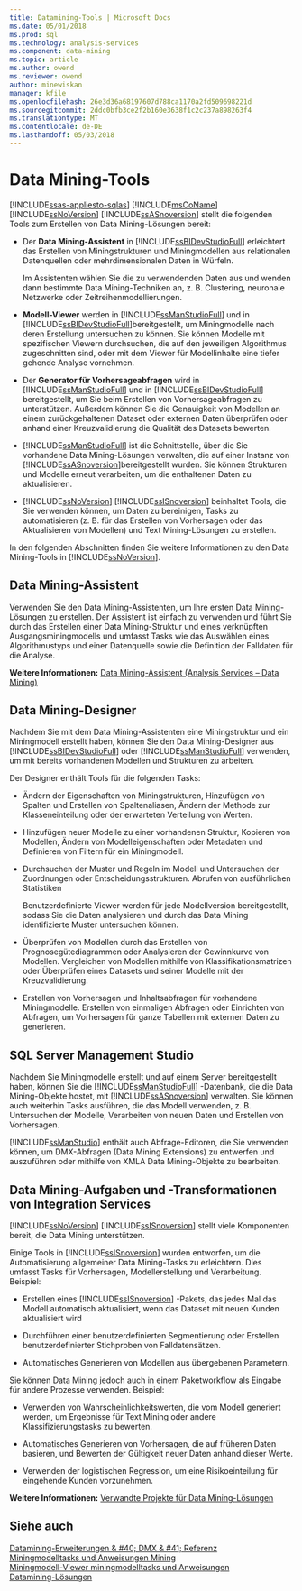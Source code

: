 ```yaml
---
title: Datamining-Tools | Microsoft Docs
ms.date: 05/01/2018
ms.prod: sql
ms.technology: analysis-services
ms.component: data-mining
ms.topic: article
ms.author: owend
ms.reviewer: owend
author: minewiskan
manager: kfile
ms.openlocfilehash: 26e3d36a68197607d788ca1170a2fd509698221d
ms.sourcegitcommit: 2ddc0bfb3ce2f2b160e3638f1c2c237a898263f4
ms.translationtype: MT
ms.contentlocale: de-DE
ms.lasthandoff: 05/03/2018
---
```

# <a name="data-mining-tools"></a>Data Mining-Tools
[!INCLUDE[ssas-appliesto-sqlas](../../includes/ssas-appliesto-sqlas.md)]
  [!INCLUDE[msCoName](../../includes/msconame-md.md)] [!INCLUDE[ssNoVersion](../../includes/ssnoversion-md.md)] [!INCLUDE[ssASnoversion](../../includes/ssasnoversion-md.md)] stellt die folgenden Tools zum Erstellen von Data Mining-Lösungen bereit:  
  
-   Der **Data Mining-Assistent** in [!INCLUDE[ssBIDevStudioFull](../../includes/ssbidevstudiofull-md.md)] erleichtert das Erstellen von Miningstrukturen und Miningmodellen aus relationalen Datenquellen oder mehrdimensionalen Daten in Würfeln.  
  
     Im Assistenten wählen Sie die zu verwendenden Daten aus und wenden dann bestimmte Data Mining-Techniken an, z. B. Clustering, neuronale Netzwerke oder Zeitreihenmodellierungen.  
  
-   **Modell-Viewer** werden in [!INCLUDE[ssManStudioFull](../../includes/ssmanstudiofull-md.md)] und in [!INCLUDE[ssBIDevStudioFull](../../includes/ssbidevstudiofull-md.md)]bereitgestellt, um Miningmodelle nach deren Erstellung untersuchen zu können.  Sie können Modelle mit spezifischen Viewern durchsuchen, die auf den jeweiligen Algorithmus zugeschnitten sind, oder mit dem Viewer für Modellinhalte eine tiefer gehende Analyse vornehmen.  
  
-   Der **Generator für Vorhersageabfragen** wird in [!INCLUDE[ssManStudioFull](../../includes/ssmanstudiofull-md.md)] und in [!INCLUDE[ssBIDevStudioFull](../../includes/ssbidevstudiofull-md.md)] bereitgestellt, um Sie beim Erstellen von Vorhersageabfragen zu unterstützen. Außerdem können Sie die Genauigkeit von Modellen an einem zurückgehaltenen Dataset oder externen Daten überprüfen oder anhand einer Kreuzvalidierung die Qualität des Datasets bewerten.  
  
-   [!INCLUDE[ssManStudioFull](../../includes/ssmanstudiofull-md.md)] ist die Schnittstelle, über die Sie vorhandene Data Mining-Lösungen verwalten, die auf einer Instanz von [!INCLUDE[ssASnoversion](../../includes/ssasnoversion-md.md)]bereitgestellt wurden. Sie können Strukturen und Modelle erneut verarbeiten, um die enthaltenen Daten zu aktualisieren.  
  
-   [!INCLUDE[ssNoVersion](../../includes/ssnoversion-md.md)] [!INCLUDE[ssISnoversion](../../includes/ssisnoversion-md.md)] beinhaltet Tools, die Sie verwenden können, um Daten zu bereinigen, Tasks zu automatisieren (z. B. für das Erstellen von Vorhersagen oder das Aktualisieren von Modellen) und Text Mining-Lösungen zu erstellen.  
  
 In den folgenden Abschnitten finden Sie weitere Informationen zu den Data Mining-Tools in [!INCLUDE[ssNoVersion](../../includes/ssnoversion-md.md)].  
  
## <a name="data-mining-wizard"></a>Data Mining-Assistent  
 Verwenden Sie den Data Mining-Assistenten, um Ihre ersten Data Mining-Lösungen zu erstellen. Der Assistent ist einfach zu verwenden und führt Sie durch das Erstellen einer Data Mining-Struktur und eines verknüpften Ausgangsminingmodells und umfasst Tasks wie das Auswählen eines Algorithmustyps und einer Datenquelle sowie die Definition der Falldaten für die Analyse.  
  
 **Weitere Informationen:** [Data Mining-Assistent &#40;Analysis Services – Data Mining&#41;](../../analysis-services/data-mining/data-mining-wizard-analysis-services-data-mining.md)  
  
## <a name="data-mining-designer"></a>Data Mining-Designer  
 Nachdem Sie mit dem Data Mining-Assistenten eine Miningstruktur und ein Miningmodell erstellt haben, können Sie den Data Mining-Designer aus [!INCLUDE[ssBIDevStudioFull](../../includes/ssbidevstudiofull-md.md)] oder [!INCLUDE[ssManStudioFull](../../includes/ssmanstudiofull-md.md)] verwenden, um mit bereits vorhandenen Modellen und Strukturen zu arbeiten.  
  
 Der Designer enthält Tools für die folgenden Tasks:  
  
-   Ändern der Eigenschaften von Miningstrukturen, Hinzufügen von Spalten und Erstellen von Spaltenaliasen, Ändern der Methode zur Klasseneinteilung oder der erwarteten Verteilung von Werten.  
  
-   Hinzufügen neuer Modelle zu einer vorhandenen Struktur, Kopieren von Modellen, Ändern von Modelleigenschaften oder Metadaten und Definieren von Filtern für ein Miningmodell.  
  
-   Durchsuchen der Muster und Regeln im Modell und Untersuchen der Zuordnungen oder Entscheidungsstrukturen. Abrufen von ausführlichen Statistiken  
  
     Benutzerdefinierte Viewer werden für jede Modellversion bereitgestellt, sodass Sie die Daten analysieren und durch das Data Mining identifizierte Muster untersuchen können.  
  
-   Überprüfen von Modellen durch das Erstellen von Prognosegütediagrammen oder Analysieren der Gewinnkurve von Modellen. Vergleichen von Modellen mithilfe von Klassifikationsmatrizen oder Überprüfen eines Datasets und seiner Modelle mit der Kreuzvalidierung.  
  
-   Erstellen von Vorhersagen und Inhaltsabfragen für vorhandene Miningmodelle. Erstellen von einmaligen Abfragen oder Einrichten von Abfragen, um Vorhersagen für ganze Tabellen mit externen Daten zu generieren.  
  
## <a name="sql-server-management-studio"></a>SQL Server Management Studio  
 Nachdem Sie Miningmodelle erstellt und auf einem Server bereitgestellt haben, können Sie die [!INCLUDE[ssManStudioFull](../../includes/ssmanstudiofull-md.md)] -Datenbank, die die Data Mining-Objekte hostet, mit [!INCLUDE[ssASnoversion](../../includes/ssasnoversion-md.md)] verwalten. Sie können auch weiterhin Tasks ausführen, die das Modell verwenden, z. B. Untersuchen der Modelle, Verarbeiten von neuen Daten und Erstellen von Vorhersagen.  
  
 [!INCLUDE[ssManStudio](../../includes/ssmanstudio-md.md)] enthält auch Abfrage-Editoren, die Sie verwenden können, um DMX-Abfragen (Data Mining Extensions) zu entwerfen und auszuführen oder mithilfe von XMLA Data Mining-Objekte zu bearbeiten.  
  
## <a name="integration-services-data-mining-tasks-and-transformations"></a>Data Mining-Aufgaben und -Transformationen von Integration Services  
 [!INCLUDE[ssNoVersion](../../includes/ssnoversion-md.md)] [!INCLUDE[ssISnoversion](../../includes/ssisnoversion-md.md)] stellt viele Komponenten bereit, die Data Mining unterstützen.  
  
 Einige Tools in [!INCLUDE[ssISnoversion](../../includes/ssisnoversion-md.md)] wurden entworfen, um die Automatisierung allgemeiner Data Mining-Tasks zu erleichtern. Dies umfasst Tasks für Vorhersagen, Modellerstellung und Verarbeitung. Beispiel:  
  
-   Erstellen eines [!INCLUDE[ssISnoversion](../../includes/ssisnoversion-md.md)] -Pakets, das jedes Mal das Modell automatisch aktualisiert, wenn das Dataset mit neuen Kunden aktualisiert wird  
  
-   Durchführen einer benutzerdefinierten Segmentierung oder Erstellen benutzerdefinierter Stichproben von Falldatensätzen.  
  
-   Automatisches Generieren von Modellen aus übergebenen Parametern.  
  
 Sie können Data Mining jedoch auch in einem Paketworkflow als Eingabe für andere Prozesse verwenden. Beispiel:  
  
-   Verwenden von Wahrscheinlichkeitswerten, die vom Modell generiert werden, um Ergebnisse für Text Mining oder andere Klassifizierungstasks zu bewerten.  
  
-   Automatisches Generieren von Vorhersagen, die auf früheren Daten basieren, und Bewerten der Gültigkeit neuer Daten anhand dieser Werte.  
  
-   Verwenden der logistischen Regression, um eine Risikoeinteilung für eingehende Kunden vorzunehmen.  
  
 **Weitere Informationen:** [Verwandte Projekte für Data Mining-Lösungen](../../analysis-services/data-mining/related-projects-for-data-mining-solutions.md)  
  
## <a name="see-also"></a>Siehe auch  
 [Datamining-Erweiterungen & #40; DMX & #41; Referenz](../../dmx/data-mining-extensions-dmx-reference.md)   
 [Miningmodelltasks und Anweisungen Mining](../../analysis-services/data-mining/mining-model-tasks-and-how-tos.md)   
 [Miningmodell-Viewer miningmodelltasks und Anweisungen](../../analysis-services/data-mining/mining-model-viewer-tasks-and-how-tos.md)   
 [Datamining-Lösungen](../../analysis-services/data-mining/data-mining-solutions.md)  
  
  
